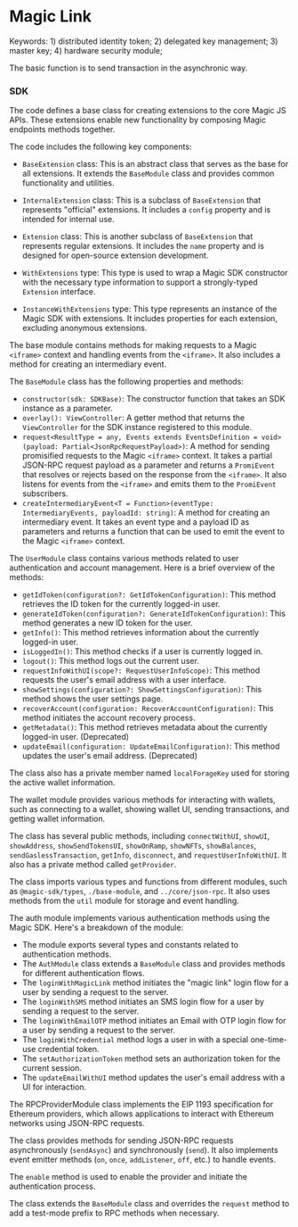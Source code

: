 # Magic Link

Keywords: 1) distributed identity token; 2) delegated key management; 3) master key; 4) hardware security module;

The basic function is to send transaction in the asynchronic way.

### SDK

The code defines a base class for creating extensions to the core Magic JS APIs. These extensions enable new functionality by composing Magic endpoints methods together.

The code includes the following key components:

- `BaseExtension` class: This is an abstract class that serves as the base for all extensions. It extends the `BaseModule` class and provides common functionality and utilities.

- `InternalExtension` class: This is a subclass of `BaseExtension` that represents "official" extensions. It includes a `config` property and is intended for internal use.

- `Extension` class: This is another subclass of `BaseExtension` that represents regular extensions. It includes the `name` property and is designed for open-source extension development.

- `WithExtensions` type: This type is used to wrap a Magic SDK constructor with the necessary type information to support a strongly-typed `Extension` interface.

- `InstanceWithExtensions` type: This type represents an instance of the Magic SDK with extensions. It includes properties for each extension, excluding anonymous extensions.

The base  module contains methods for making requests to a Magic `<iframe>` context and handling events from the `<iframe>`. It also includes a method for creating an intermediary event.

The `BaseModule` class has the following properties and methods:

- `constructor(sdk: SDKBase)`: The constructor function that takes an SDK instance as a parameter.
- `overlay(): ViewController`: A getter method that returns the `ViewController` for the SDK instance registered to this module.
- `request<ResultType = any, Events extends EventsDefinition = void>(payload: Partial<JsonRpcRequestPayload>)`: A method for sending promisified requests to the Magic `<iframe>` context. It takes a partial JSON-RPC request payload as a parameter and returns a `PromiEvent` that resolves or rejects based on the response from the `<iframe>`. It also listens for events from the `<iframe>` and emits them to the `PromiEvent` subscribers.
- `createIntermediaryEvent<T = Function>(eventType: IntermediaryEvents, payloadId: string)`: A method for creating an intermediary event. It takes an event type and a payload ID as parameters and returns a function that can be used to emit the event to the Magic `<iframe>` context.

The `UserModule` class contains various methods related to user authentication and account management. Here is a brief overview of the methods:

- `getIdToken(configuration?: GetIdTokenConfiguration)`: This method retrieves the ID token for the currently logged-in user.
- `generateIdToken(configuration?: GenerateIdTokenConfiguration)`: This method generates a new ID token for the user.
- `getInfo()`: This method retrieves information about the currently logged-in user.
- `isLoggedIn()`: This method checks if a user is currently logged in.
- `logout()`: This method logs out the current user.
- `requestInfoWithUI(scope?: RequestUserInfoScope)`: This method requests the user's email address with a user interface.
- `showSettings(configuration?: ShowSettingsConfiguration)`: This method shows the user settings page.
- `recoverAccount(configuration: RecoverAccountConfiguration)`: This method initiates the account recovery process.
- `getMetadata()`: This method retrieves metadata about the currently logged-in user. (Deprecated)
- `updateEmail(configuration: UpdateEmailConfiguration)`: This method updates the user's email address. (Deprecated)

The class also has a private member named `localForageKey` used for storing the active wallet information.

The wallet module provides various methods for interacting with wallets, such as connecting to a wallet, showing wallet UI, sending transactions, and getting wallet information.

The class has several public methods, including `connectWithUI`, `showUI`, `showAddress`, `showSendTokensUI`, `showOnRamp`, `showNFTs`, `showBalances`, `sendGaslessTransaction`, `getInfo`, `disconnect`, and `requestUserInfoWithUI`. It also has a private method called `getProvider`.

The class imports various types and functions from different modules, such as `@magic-sdk/types`, `./base-module`, and `../core/json-rpc`. It also uses methods from the `util` module for storage and event handling.

The auth module implements various authentication methods using the Magic SDK. Here's a breakdown of the module:

- The module exports several types and constants related to authentication methods.
- The `AuthModule` class extends a `BaseModule` class and provides methods for different authentication flows.
- The `loginWithMagicLink` method initiates the "magic link" login flow for a user by sending a request to the server.
- The `loginWithSMS` method initiates an SMS login flow for a user by sending a request to the server.
- The `loginWithEmailOTP` method initiates an Email with OTP login flow for a user by sending a request to the server.
- The `loginWithCredential` method logs a user in with a special one-time-use credential token.
- The `setAuthorizationToken` method sets an authorization token for the current session.
- The `updateEmailWithUI` method updates the user's email address with a UI for interaction.

The RPCProviderModule class implements the EIP 1193 specification for Ethereum providers, which allows applications to interact with Ethereum networks using JSON-RPC requests.

The class provides methods for sending JSON-RPC requests asynchronously (`sendAsync`) and synchronously (`send`). It also implements event emitter methods (`on`, `once`, `addListener`, `off`, etc.) to handle events.

The `enable` method is used to enable the provider and initiate the authentication process.

The class extends the `BaseModule` class and overrides the `request` method to add a test-mode prefix to RPC methods when necessary.


